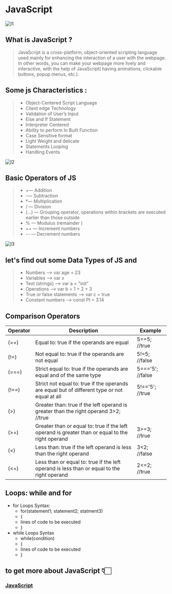 # JavaScript 
![I1](https://images.squarespace-cdn.com/content/v1/58d20c79725e25b221549193/1521098155260-OD3QNLD1RK7DGPWMCUA6/ke17ZwdGBToddI8pDm48kNvT88LknE-K9M4pGNO0Iqd7gQa3H78H3Y0txjaiv_0fDoOvxcdMmMKkDsyUqMSsMWxHk725yiiHCCLfrh8O1z5QPOohDIaIeljMHgDF5CVlOqpeNLcJ80NK65_fV7S1USOFn4xF8vTWDNAUBm5ducQhX-V3oVjSmr829Rco4W2Uo49ZdOtO_QXox0_W7i2zEA/js.jpg?format=2500w)
## What is JavaScript ?

> JavaScript is a cross-platform, object-oriented scripting language used mainly for enhancing the interaction of a user with the webpage. In other words, you can make your webpage more lively and interactive, with the help of JavaScript( having animations, clickable buttons, popup menus, etc.). 


## Some js Characteristics :
> - Object-Centered Script Language
> - Client edge Technology
> - Validation of User’s Input
> - Else and If Statement
> - Interpreter Centered
> - Ability to perform In Built Function
> - Case Sensitive format
> - Light Weight and delicate
> - Statements Looping
> - Handling Events




![I2](https://2019.stateofjs.com/images/stateofjs-socialmedia.png)


## Basic Operators of JS 
> - +— Addition
> - -— Subtraction
> - *— Multiplication
> - / — Division
> - (...) — Grouping operator, operations within brackets are executed earlier than those outside
> - % — Modulus (remainder )
> - ++ — Increment numbers
> - -- — Decrement numbers



![I3](https://itea.ua/wp-content/uploads/2020/10/bazovyj-kurs-javascript_1.png)




## let's find out some Data Types of JS and 
> - Numbers —> var age = 23
> - Variables —> var x
> - Text (strings) —> var a = "init"
> - Operations —> var b = 1 + 2 + 3
> - True or false statements —> var c = true
> - Constant numbers —> const PI = 3.14



## Comparison Operators

Operator | Description | Example
------------ | ------------- | -------------
(==)	| Equal to: true if the operands are equal	| 5==5; //true
(!=)	| Not equal to: true if the operands are not equal | 5!=5; //false
(===)	| Strict equal to: true if the operands are equal and of the same type | 5==='5'; //false
(!==)	| Strict not equal to: true if the operands are equal but of different type or not equal at all	| 5!=='5'; //true
(>)	| Greater than: true if the left operand is greater than the right operand	3>2; //true
(>=)	| Greater than or equal to: true if the left operand is greater than or equal to the right operand	| 3>=3; //true
(<)	| Less than: true if the left operand is less than the right operand	| 3<2; //false
(<=)	| Less than or equal to: true if the left operand is less than or equal to the right operand	| 2<=2; //true


## Loops: while and for

- for Loops Syntax: 
    - for(statement1; statement2; statment3)
    - {
    - lines of code to be executed
    - }
- while Loops Syntax
    - while(condition)
    - {
    - lines of code to be executed
    - }

## to get more about JavaScript 👇🏻

### [JavaScript](https://www.w3schools.com/js/default.asp)
 